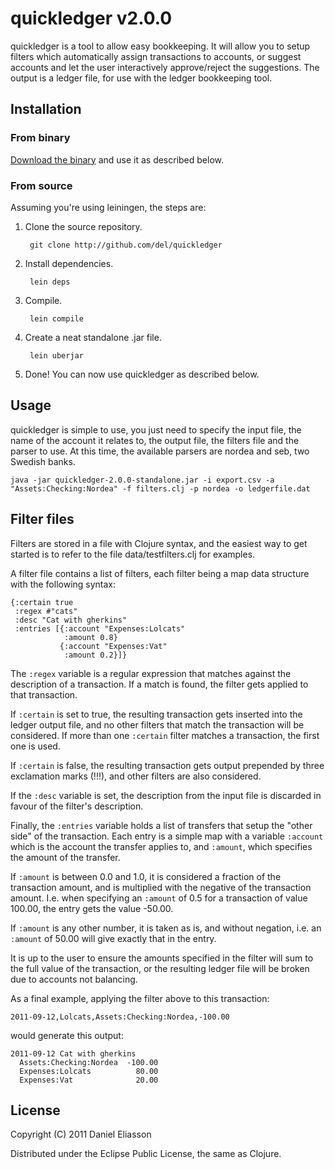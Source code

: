 # quickledger v2.0.0

quickledger is a tool to allow easy bookkeeping. It will allow you to setup filters which automatically assign transactions to accounts, or suggest accounts and let the user interactively approve/reject the suggestions. The output is a ledger file, for use with the ledger bookkeeping tool.

## Installation

### From binary
[Download the binary](https://github.com/downloads/del/quickledger/quickledger-2.0.0-standalone.jar "quickledger-2.0.0-standalone.jar") and use it as described below.

### From source
Assuming you're using leiningen, the steps are:

1. Clone the source repository.

        git clone http://github.com/del/quickledger

2. Install dependencies.

        lein deps

3. Compile.

        lein compile

4. Create a neat standalone .jar file.

        lein uberjar

5. Done! You can now use quickledger as described below.

## Usage
quickledger is simple to use, you just need to specify the input file, the name of the account it relates to, the output file, the filters file and the parser to use. At this time, the available parsers are nordea and seb, two Swedish banks.

    java -jar quickledger-2.0.0-standalone.jar -i export.csv -a "Assets:Checking:Nordea" -f filters.clj -p nordea -o ledgerfile.dat

## Filter files
Filters are stored in a file with Clojure syntax, and the easiest way to get started is to refer to the file data/testfilters.clj for examples.

A filter file contains a list of filters, each filter being a map data structure with the following syntax:

    {:certain true
     :regex #"cats"
     :desc "Cat with gherkins"
     :entries [{:account "Expenses:Lolcats"
                :amount 0.8}
               {:account "Expenses:Vat"
                :amount 0.2}]}

The `:regex` variable is a regular expression that matches against the description of a transaction. If a match is found, the filter gets applied to that transaction.

If `:certain` is set to true, the resulting transaction gets inserted into the ledger output file, and no other filters that match the transaction will be considered. If more than one `:certain` filter matches a transaction, the first one is used.

If `:certain` is false, the resulting transaction gets output prepended by three exclamation marks (!!!), and other filters are also considered.

If the `:desc` variable is set, the description from the input file is discarded in favour of the filter's description.

Finally, the `:entries` variable holds a list of transfers that setup the "other side" of the transaction. Each entry is a simple map with a variable `:account` which is the account the transfer applies to, and `:amount`, which specifies the amount of the transfer.

If `:amount` is between 0.0 and 1.0, it is considered a fraction of the transaction amount, and is multiplied with the negative of the transaction amount. I.e. when specifying an `:amount` of 0.5 for a transaction of value 100.00, the entry gets the value -50.00.

If `:amount` is any other number, it is taken as is, and without negation, i.e. an `:amount` of 50.00 will give exactly that in the entry.

It is up to the user to ensure the amounts specified in the filter will sum to the full value of the transaction, or the resulting ledger file will be broken due to accounts not balancing.

As a final example, applying the filter above to this transaction:

    2011-09-12,Lolcats,Assets:Checking:Nordea,-100.00

would generate this output:

    2011-09-12 Cat with gherkins
      Assets:Checking:Nordea  -100.00
      Expenses:Lolcats          80.00
      Expenses:Vat              20.00

## License

Copyright (C) 2011 Daniel Eliasson

Distributed under the Eclipse Public License, the same as Clojure.
